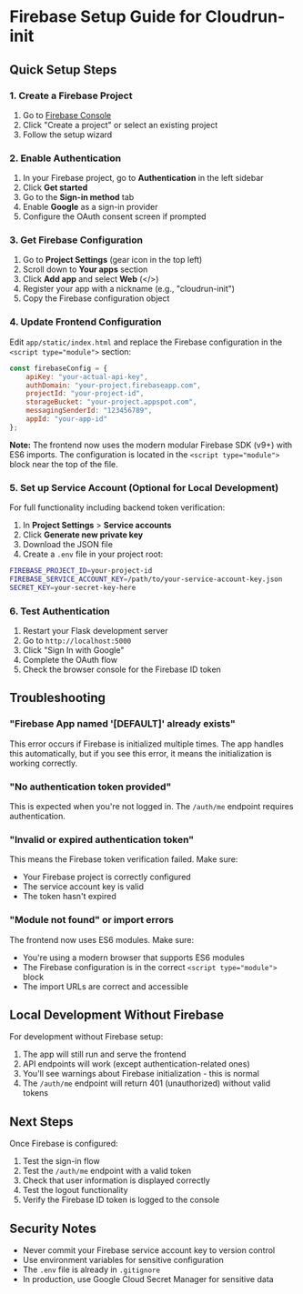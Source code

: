 # Firebase Setup Guide for Cloudrun-init

## Quick Setup Steps

### 1. Create a Firebase Project

1. Go to [Firebase Console](https://console.firebase.google.com/)
2. Click "Create a project" or select an existing project
3. Follow the setup wizard

### 2. Enable Authentication

1. In your Firebase project, go to **Authentication** in the left sidebar
2. Click **Get started**
3. Go to the **Sign-in method** tab
4. Enable **Google** as a sign-in provider
5. Configure the OAuth consent screen if prompted

### 3. Get Firebase Configuration

1. Go to **Project Settings** (gear icon in the top left)
2. Scroll down to **Your apps** section
3. Click **Add app** and select **Web** (</>)
4. Register your app with a nickname (e.g., "cloudrun-init")
5. Copy the Firebase configuration object

### 4. Update Frontend Configuration

Edit `app/static/index.html` and replace the Firebase configuration in the `<script type="module">` section:

```javascript
const firebaseConfig = {
    apiKey: "your-actual-api-key",
    authDomain: "your-project.firebaseapp.com",
    projectId: "your-project-id",
    storageBucket: "your-project.appspot.com",
    messagingSenderId: "123456789",
    appId: "your-app-id"
};
```

**Note:** The frontend now uses the modern modular Firebase SDK (v9+) with ES6 imports. The configuration is located in the `<script type="module">` block near the top of the file.

### 5. Set up Service Account (Optional for Local Development)

For full functionality including backend token verification:

1. In **Project Settings** > **Service accounts**
2. Click **Generate new private key**
3. Download the JSON file
4. Create a `.env` file in your project root:

```bash
FIREBASE_PROJECT_ID=your-project-id
FIREBASE_SERVICE_ACCOUNT_KEY=/path/to/your-service-account-key.json
SECRET_KEY=your-secret-key-here
```

### 6. Test Authentication

1. Restart your Flask development server
2. Go to `http://localhost:5000`
3. Click "Sign In with Google"
4. Complete the OAuth flow
5. Check the browser console for the Firebase ID token

## Troubleshooting

### "Firebase App named '[DEFAULT]' already exists"

This error occurs if Firebase is initialized multiple times. The app handles this automatically, but if you see this error, it means the initialization is working correctly.

### "No authentication token provided"

This is expected when you're not logged in. The `/auth/me` endpoint requires authentication.

### "Invalid or expired authentication token"

This means the Firebase token verification failed. Make sure:
- Your Firebase project is correctly configured
- The service account key is valid
- The token hasn't expired

### "Module not found" or import errors

The frontend now uses ES6 modules. Make sure:
- You're using a modern browser that supports ES6 modules
- The Firebase configuration is in the correct `<script type="module">` block
- The import URLs are correct and accessible

## Local Development Without Firebase

For development without Firebase setup:

1. The app will still run and serve the frontend
2. API endpoints will work (except authentication-related ones)
3. You'll see warnings about Firebase initialization - this is normal
4. The `/auth/me` endpoint will return 401 (unauthorized) without valid tokens

## Next Steps

Once Firebase is configured:

1. Test the sign-in flow
2. Test the `/auth/me` endpoint with a valid token
3. Check that user information is displayed correctly
4. Test the logout functionality
5. Verify the Firebase ID token is logged to the console

## Security Notes

- Never commit your Firebase service account key to version control
- Use environment variables for sensitive configuration
- The `.env` file is already in `.gitignore`
- In production, use Google Cloud Secret Manager for sensitive data 